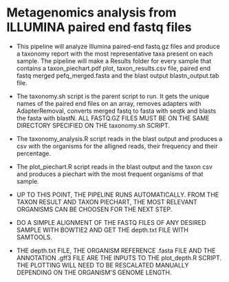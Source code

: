 # Metagenomics analysis from ILLUMINA paired end fastq files

- This pipeline will analyze Illumina paired-end fastq.gz files and produce a taxonomy report with the most representative taxa present on each sample. The pipeline will make a Results folder for every sample that contains a taxon_piechart.pdf plot, taxon_results.csv file, paired end fastq merged pefq_merged.fasta and the blast output blastn_output.tab file.

- The taxonomy.sh script is the parent script to run. It gets the unique names of the paired end files on an array, removes adapters with AdapterRemoval, converts merged fastq to fasta with seqtk and blasts the fasta with blastN. ALL FASTQ.GZ FILES MUST BE ON THE SAME DIRECTORY SPECIFIED ON THE taxonomy.sh SCRIPT.

- The taxonomy_analysis.R script reads in the blast output and produces a csv with the organisms for the alligned reads, their frequency and their percentage.

- The plot_piechart.R script reads in the blast output and the taxon csv and produces a piechart with the most frequent organisms of that sample.

- UP TO THIS POINT, THE PIPELINE RUNS AUTOMATICALLY. FROM THE TAXON RESULT AND TAXON PIECHART, THE MOST RELEVANT ORGANISMS CAN BE CHOOSEN FOR THE NEXT STEP.

- DO A SIMPLE ALIGNMENT OF THE FASTQ FILES OF ANY DESIRED SAMPLE WITH BOWTIE2 AND GET THE depth.txt FILE WITH SAMTOOLS.

- THE depth.txt FILE, THE ORGANISM REFERENCE .fasta FILE AND THE ANNOTATION .gff3 FILE ARE THE INPUTS TO THE plot_depth.R SCRIPT. THE PLOTTING WILL NEED TO BE RESCALATED MANUALLY DEPENDING ON THE ORGANISM'S GENOME LENGTH.




